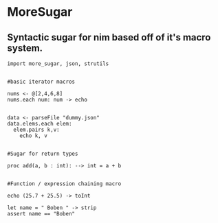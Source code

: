 # MoreSugar
## Syntactic sugar for nim based off of it's macro system.

```
import more_sugar, json, strutils


#basic iterator macros

nums <- @[2,4,6,8]
nums.each num: num -> echo


data <- parseFile "dummy.json"
data.elems.each elem:
  elem.pairs k,v:
    echo k, v


#Sugar for return types

proc add(a, b : int): --> int = a + b


#Function / expression chaining macro

echo (25.7 + 25.5) -> toInt

let name = " Boben " -> strip
assert name == "Boben"
```
